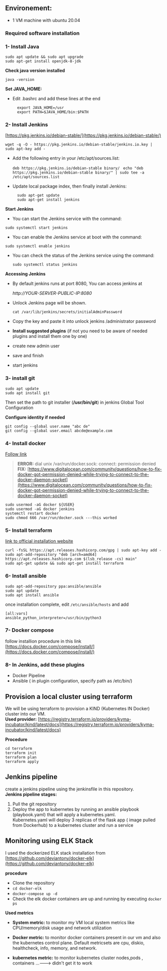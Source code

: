 
## Environement: ##

- 1 VM machine with ubuntu 20.04   
### Required software installation ###
### 1- Install Java   ###
    sudo apt update && sudo apt upgrade 
    sudo apt-get install openjdk-8-jdk

**Check java version installed**  

    java -version

**Set JAVA_HOME:**  
 
- Edit .bashrc and add these lines at the end

        export JAVA_HOME=/usr
        export PATH=$JAVA_HOME/bin:$PATH

### 2- Install Jenkins 
 
[https://pkg.jenkins.io/debian-stable/](https://pkg.jenkins.io/debian-stable/)

    wget -q -O - https://pkg.jenkins.io/debian-stable/jenkins.io.key | sudo apt-key add -  

- Add the following entry in your /etc/apt/sources.list:
    
  `deb https://pkg.jenkins.io/debian-stable binary/ ` 
  `echo "deb https://pkg.jenkins.io/debian-stable binary/" | sudo tee -a /etc/apt/sources.list`

- Update local package index, then finally install Jenkins: 
 
	    sudo apt-get update  
	    sudo apt-get install jenkins  

**Start Jenkins**  

- You can start the Jenkins service with the command:  
 
 `sudo systemctl start jenkins`  
 
- You can enable the Jenkins service at boot with the command:  
 
 `sudo systemctl enable jenkins`    
 
- You can check the status of the Jenkins service using the command:  
 
   `sudo systemctl status jenkins ` 


**Accessing Jenkins**  

- By default jenkins runs at port 8080, You can access jenkins at

    *http://YOUR-SERVER-PUBLIC-IP:8080*
 
- Unlock Jenkins page will be shown.
 
     `cat /var/lib/jenkins/secrets/initialAdminPassword`
- Copy the key and paste it into unlock jenkins /administrator password     
- **Install suggested plugins** (if not you need to be aware of needed plugins  and install them one by one)   
- create new admin user    
- save and finish    
- start jenkins  

### 3- install git ###

    sudo apt update  
    sudo apt install git  


Then set the path to git installer (**/usr/bin/git**) in jenkins Global Tool Configuration   
  
**Configure identity if needed**
   
    git config --global user.name "abc de"   
    git config --global user.email abcde@example.com

### 4- Install docker ###
[Follow link](https://www.digitalocean.com/community/tutorials/how-to-install-and-use-docker-on-ubuntu-20-04)


> **ERROR:** dial unix /var/run/docker.sock: connect: permission denied  
> **FIX:**  [https://www.digitalocean.com/community/questions/how-to-fix-docker-got-permission-denied-while-trying-to-connect-to-the-docker-daemon-socket](https://www.digitalocean.com/community/questions/how-to-fix-docker-got-permission-denied-while-trying-to-connect-to-the-docker-daemon-socket)
  
    sudo usermod -aG docker ${USER}  
    sudo usermod -aG docker jenkins  
    systemctl restart docker  
    sudo chmod 666 /var/run/docker.sock ---this worked

### 5- Install terraform ###

[link to official installation website](https://learn.hashicorp.com/tutorials/terraform/install-cli)  

    curl -fsSL https://apt.releases.hashicorp.com/gpg | sudo apt-key add -  
    sudo apt-add-repository "deb [arch=amd64] https://apt.releases.hashicorp.com $(lsb_release -cs) main"  
    sudo apt-get update && sudo apt-get install terraform

### 6- Install ansible ###
 
    sudo apt-add-repository ppa:ansible/ansible  
    sudo apt update  
    sudo apt install ansible  

once installation complete, edit `/etc/ansible/hosts` and add    
 
    [all:vars]  
    ansible_python_interpreter=/usr/bin/python3

### 7- Docker compose ###

follow installion procedure in this link [https://docs.docker.com/compose/install/](https://docs.docker.com/compose/install/)

### 8- In Jenkins, add these plugins ###
 
- Docker Pipeline  
- Ansible ( in plugin configuration, specify path as /etc/bin/)
 

## Provision a local cluster using terraform ##
We will be using terraform to provision a KIND (Kubernetes IN Docker) cluster into our VM.  
**Used provider:** [https://registry.terraform.io/providers/kyma-incubator/kind/latest/docs](https://registry.terraform.io/providers/kyma-incubator/kind/latest/docs)

**Procedure**

    cd terraform  
    terraform init  
    terraform plan 
    terraform apply

##  Jenkins pipeline   ##

create a jenkins pipeline using the jenkinsfile in this repository.  
**Jenkins pipeline stages:**  

1. Pull the git repository  
2. Deploy the app to kubernetes by running an ansible playbook (playbook.yaml) that will apply a kubernetes.yaml.   
Kubernetes.yaml will deploy 3 replicas of the flask app ( image pulled from Dockerhub) to     a    kubernetes cluster and run a service
 
 

## Monitoring using ELK Stack  ##


I used the dockerized ELK stack installation from [https://github.com/deviantony/docker-elk](https://github.com/deviantony/docker-elk)

**procedure**  



- Clone the repository  
- `cd docker-elk`  
- `docker-compose up -d`
- Check the elk docker containers are up and running by executing `docker ps`  

**Used metrics**  

- **System metric:** to monitor my VM local system metrics like CPU/memory/disk usage and network utilization 

- **Docker metric:** to monitor docker containers present in our vm and also the kubernetes control plane. Default metricsets are cpu, diskio, healthcheck, info, memory, and network.
 
- **kubernetes metric:** to monitor kubernetes cluster nodes,pods , containers ...---> didn't get it to work